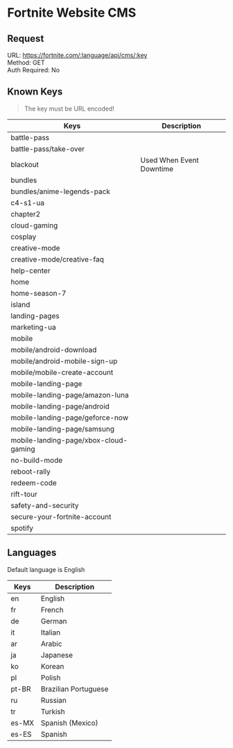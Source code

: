 # Fortnite Website CMS

## Request

URL: https://fortnite.com/:language/api/cms/:key \
Method: GET \
Auth Required: No

## Known Keys

> The key must be URL encoded!

| Keys                                  | Description              |
| ------------------------------------- | ------------------------ |
| battle-pass                           |                          |
| battle-pass/take-over                 |                          |
| blackout                              | Used When Event Downtime |
| bundles                               |                          |
| bundles/anime-legends-pack            |                          |
| c4-s1-ua                              |                          |
| chapter2                              |                          |
| cloud-gaming                          |                          |
| cosplay                               |                          |
| creative-mode                         |                          |
| creative-mode/creative-faq            |                          |
| help-center                           |                          |
| home                                  |                          |
| home-season-7                         |                          |
| island                                |                          |
| landing-pages                         |                          |
| marketing-ua                          |                          |
| mobile                                |                          |
| mobile/android-download               |                          |
| mobile/android-mobile-sign-up         |                          |
| mobile/mobile-create-account          |                          |
| mobile-landing-page                   |                          |
| mobile-landing-page/amazon-luna       |                          |
| mobile-landing-page/android           |                          |
| mobile-landing-page/geforce-now       |                          |
| mobile-landing-page/samsung           |                          |
| mobile-landing-page/xbox-cloud-gaming |                          |
| no-build-mode                         |                          |
| reboot-rally                          |                          |
| redeem-code                           |                          |
| rift-tour                             |                          |
| safety-and-security                   |                          |
| secure-your-fortnite-account          |                          |
| spotify                               |                          |

## Languages

Default language is English

| Keys  | Description          |
| ----- | -------------------- |
| en    | English              |
| fr    | French               |
| de    | German               |
| it    | Italian              |
| ar    | Arabic               |
| ja    | Japanese             |
| ko    | Korean               |
| pl    | Polish               |
| pt-BR | Brazilian Portuguese |
| ru    | Russian              |
| tr    | Turkish              |
| es-MX | Spanish (Mexico)     |
| es-ES | Spanish              |
